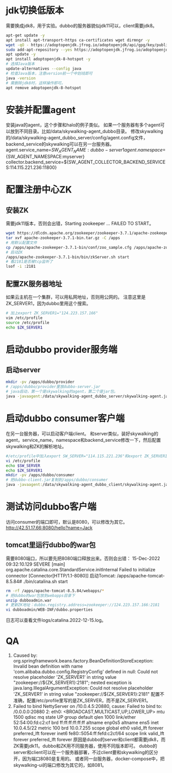 # jdk切换低版本
需要换成jdk8，用于实验。dubbo的服务器貌似jdk11可以，client需要jdk8。
```bash
apt-get update -y
apt install apt-transport-https ca-certificates wget dirmngr -y
wget -qO - https://adoptopenjdk.jfrog.io/adoptopenjdk/api/gpg/key/public |sudo apt-key add -
sudo add-apt-repository --yes https://adoptopenjdk.jfrog.io/adoptopenjdk/deb/
apt update -y
apt install adoptopenjdk-8-hotspot -y
# 选择Java版本
update-alternatives --config java
# 检查Java版本，注意version前一个中划线即可
java -version
# 需删除jdk8时，这样操作即可。
apt remove adoptopenjdk-8-hotspot
```

# 安装并配置agent
安装java的agent，这个步骤和halo的例子类似。
如果一个服务器有多个agent可以放到不同目录。比如/data/skywalking-agent_dubbo目录。
修改skywalking的/data/skywalking-agent_dubbo_server/config/agent.config文件，backend_service的skywalking可以在另一台服务器。
agent.service_name=${SW_AGENT_NAME:dubbo-server1}
agent.namespace=${SW_AGENT_NAMESPACE:myserver}
collector.backend_service=${SW_AGENT_COLLECTOR_BACKEND_SERVICES:114.115.221.236:11800}

# 配置注册中心ZK
## 安装ZK
需要jdk11版本，否则会出错，Starting zookeeper ... FAILED TO START。
```bash
wget https://dlcdn.apache.org/zookeeper/zookeeper-3.7.1/apache-zookeeper-3.7.1-bin.tar.gz
tar xvf apache-zookeeper-3.7.1-bin.tar.gz -C /apps
# 用默认配置文件
cp /apps/apache-zookeeper-3.7.1-bin/conf/zoo_sample.cfg /apps/apache-zookeeper-3.7.1-bin/conf/zoo.cfg
# 启动ZK
/apps/apache-zookeeper-3.7.1-bin/bin/zkServer.sh start
# 看2181是否被tcp监听了
lsof -i :2181
```
## 配置ZK服务器地址
如果云主机在一个集群，可以用私网地址，否则用公网的。
注意这里是ZK_SERVER1，因为dubbo里用这个搜索。
```bash
# 加上export ZK_SERVER1="124.223.157.166"
vim /etc/profile
source /etc/profile
echo $ZK_SERVER1
```

# 启动dubbo provider服务端
## 启动server
```bash
mkdir -pv /apps/dubbo/provider
# /apps/dubbo/provider里放dubbo-server.jar
# java启动，第一个是skywalking的agent，第二个是jar包。
java -javaagent:/data/skywalking-agent_dubbo_server/skywalking-agent.jar -jar /apps/dubbo/provider/dubbo-server.jar
```
# 启动dubbo consumer客户端
在另一台服务器，可以启动客户端client。
和server类似，装好skywalking的agent，service_name，namespace和backend_service修改一下，然后配置skywalking和ZK的解析地址。
```bash
#/etc/profile中加入export SW_SERVER="114.115.221.236"和export ZK_SERVER1="124.223.157.166"
vi /etc/profile
echo $SW_SERVER
echo $ZK_SERVER1
mkdir -pv /apps/dubbo/consumer
# 把dubbo-client.jar复制到/apps/dubbo/consumer
java -javaagent:/data/skywalking-agent_dubbo_client/skywalking-agent.jar -jar /apps/dubbo/consumer/dubbo-client.jar
```

# 测试访问dubbo客户端
访问consumer的端口即可，默认是8080，可以修改为其它。
http://42.51.17.66:8080/hello?name=Jack

## tomcat里运行dubbo的war包
需要8080端口，所以要先把8080端口释放出来。否则会出错：
15-Dec-2022 09:32:10.129 SEVERE [main] org.apache.catalina.core.StandardService.initInternal Failed to initialize connector [Connector[HTTP/1.1-8080]]
启动Tomcat:
/apps/apache-tomcat-8.5.84# ./bin/catalina.sh start
```bash
rm -rf /apps/apache-tomcat-8.5.84/webapps/*
# 把dubbo的war包放到webapps目录下
unzip dubboadmin.war
# 更新ZK地址：dubbo.registry.address=zookeeper://124.223.157.166:2181
vi dubboadmin/WEB-INF/dubbo.properties
```
日志可以查看文件logs/catalina.2022-12-15.log。

# QA
1. Caused by: org.springframework.beans.factory.BeanDefinitionStoreException: Invalid bean definition with name 'com.alibaba.dubbo.config.RegistryConfig' defined in null: Could not resolve placeholder 'ZK_SERVER1' in string value "zookeeper://${ZK_SERVER1}:2181"; nested exception is java.lang.IllegalArgumentException: Could not resolve placeholder 'ZK_SERVER1' in string value "zookeeper://${ZK_SERVER1}:2181"
配置不准确，配置/etc/profile里写的是ZK_SERVER，而不是ZK_SERVER1。
2. Failed to bind NettyServer on /10.0.4.5:20880, cause: Failed to bind to: /0.0.0.0:20880
2: eth0: <BROADCAST,MULTICAST,UP,LOWER_UP> mtu 1500 qdisc mq state UP group default qlen 1000
    link/ether 52:54:00:fd:c2:cf brd ff:ff:ff:ff:ff:ff
    altname enp0s5
    altname ens5
    inet 10.0.4.5/22 metric 100 brd 10.0.7.255 scope global eth0
       valid_lft forever preferred_lft forever
    inet6 fe80::5054:ff:fefd:c2cf/64 scope link
       valid_lft forever preferred_lft forever
原因是dubbo的server和client都需要jdk8，而ZK需要jdk11。dubbo和ZK用不同服务器，使用不同版本即可。
dubbo的server和client可以在一个服务器部署，不过client要和skywalking的区分开，因为端口8080是复用的。
或者同一台服务器，docker-compose中，把skywalking-ui的端口修改为其它的，如8081。

